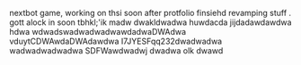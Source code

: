 nextbot game, working on thsi soon after protfolio finsiehd revamping stuff
.
gott alock in soon tbhkl;'ik
madw
dwakldwadwa
huwdacda
jijdadawdawdwa hdwa
wdwadswadwadwadwawdadwaDWAdwa
vduytCDWAwdaDWAdawdwa
I7JYESFqq232dwadwadwa
wadwadwadwadwa
SDFWawdwadwj
dwadwa
olk
dwawd
